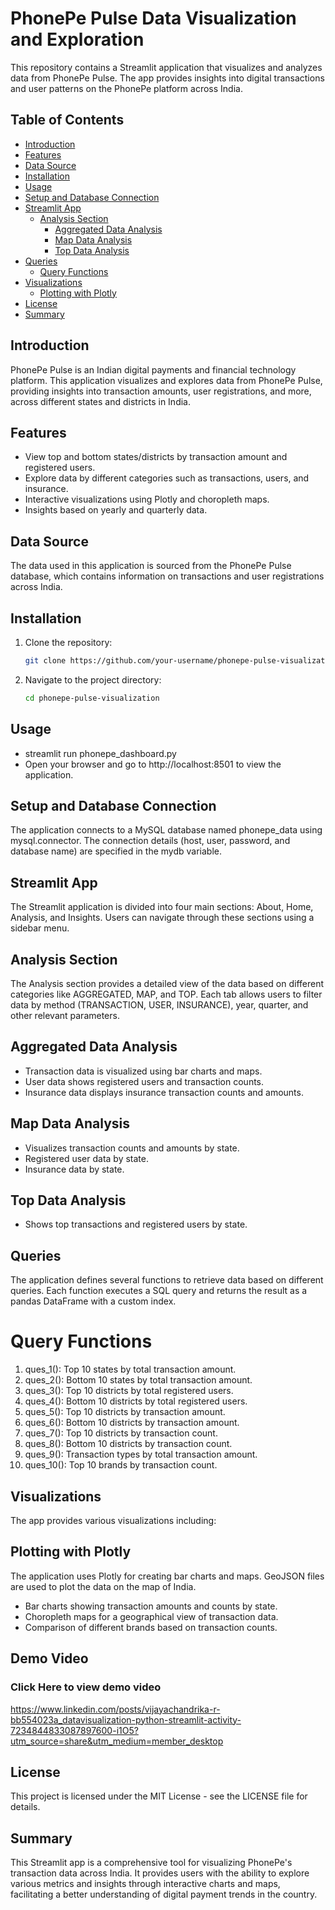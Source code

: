 # PhonePe Pulse Data Visualization and Exploration

This repository contains a Streamlit application that visualizes and analyzes data from PhonePe Pulse. The app provides insights into digital transactions and user patterns on the PhonePe platform across India.

## Table of Contents
- [Introduction](#introduction)
- [Features](#features)
- [Data Source](#data-source)
- [Installation](#installation)
- [Usage](#usage)
- [Setup and Database Connection](#setup-and-database-connection)
- [Streamlit App](#streamlit-app)
  - [Analysis Section](#analysis-section)
    - [Aggregated Data Analysis](#aggregated-data-analysis)
    - [Map Data Analysis](#map-data-analysis)
    - [Top Data Analysis](#top-data-analysis)
- [Queries](#queries)
  - [Query Functions](#query-functions)
- [Visualizations](#visualizations)
  - [Plotting with Plotly](#plotting-with-plotly)
- [License](#license)
- [Summary](#summary)

## Introduction

PhonePe Pulse is an Indian digital payments and financial technology platform. This application visualizes and explores data from PhonePe Pulse, providing insights into transaction amounts, user registrations, and more, across different states and districts in India.

## Features

- View top and bottom states/districts by transaction amount and registered users.
- Explore data by different categories such as transactions, users, and insurance.
- Interactive visualizations using Plotly and choropleth maps.
- Insights based on yearly and quarterly data.

## Data Source

The data used in this application is sourced from the PhonePe Pulse database, which contains information on transactions and user registrations across India.

## Installation

1. Clone the repository:
   ```sh
   git clone https://github.com/your-username/phonepe-pulse-visualization.git
2. Navigate to the project directory:
    ```sh
    cd phonepe-pulse-visualization
## Usage
- streamlit run phonepe_dashboard.py
- Open your browser and go to http://localhost:8501 to view the application.

## Setup and Database Connection
The application connects to a MySQL database named phonepe_data using mysql.connector. The connection details (host, user, password, and database name) are specified in the mydb variable.

## Streamlit App
The Streamlit application is divided into four main sections: About, Home, Analysis, and Insights. Users can navigate through these sections using a sidebar menu.

## Analysis Section
The Analysis section provides a detailed view of the data based on different categories like AGGREGATED, MAP, and TOP. Each tab allows users to filter data by method (TRANSACTION, USER, INSURANCE), year, quarter, and other relevant parameters.

## Aggregated Data Analysis
- Transaction data is visualized using bar charts and maps.
- User data shows registered users and transaction counts.
- Insurance data displays insurance transaction counts and amounts.
## Map Data Analysis
- Visualizes transaction counts and amounts by state.
- Registered user data by state.
- Insurance data by state.
## Top Data Analysis
- Shows top transactions and registered users by state.
## Queries
The application defines several functions to retrieve data based on different queries. Each function executes a SQL query and returns the result as a pandas DataFrame with a custom index.

# Query Functions
1. ques_1(): Top 10 states by total transaction amount.
2. ques_2(): Bottom 10 states by total transaction amount.
3. ques_3(): Top 10 districts by total registered users.
4. ques_4(): Bottom 10 districts by total registered users.
5. ques_5(): Top 10 districts by transaction amount.
6. ques_6(): Bottom 10 districts by transaction amount.
7. ques_7(): Top 10 districts by transaction count.
8. ques_8(): Bottom 10 districts by transaction count.
9. ques_9(): Transaction types by total transaction amount.
10. ques_10(): Top 10 brands by transaction count.
## Visualizations
The app provides various visualizations including:

## Plotting with Plotly
The application uses Plotly for creating bar charts and maps. GeoJSON files are used to plot the data on the map of India.

- Bar charts showing transaction amounts and counts by state.
- Choropleth maps for a geographical view of transaction data.
- Comparison of different brands based on transaction counts.

## Demo Video
### Click Here to view demo video
https://www.linkedin.com/posts/vijayachandrika-r-bb554023a_datavisualization-python-streamlit-activity-7234844833087897600-i1O5?utm_source=share&utm_medium=member_desktop

## License
This project is licensed under the MIT License - see the LICENSE file for details.

## Summary
This Streamlit app is a comprehensive tool for visualizing PhonePe's transaction data across India. It provides users with the ability to explore various metrics and insights through interactive charts and maps, facilitating a better understanding of digital payment trends in the country. 
